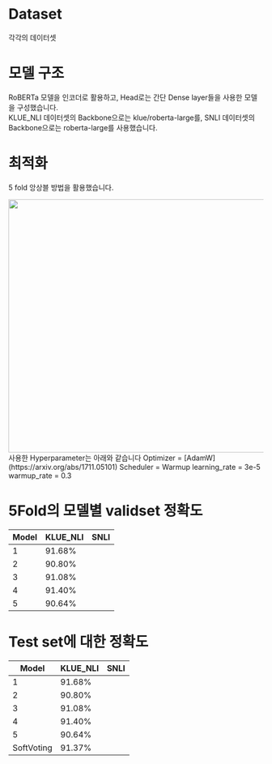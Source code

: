 # Dataset
각각의 데이터셋

# 모델 구조
RoBERTa 모델을 인코더로 활용하고, Head로는 간단 Dense layer들을 사용한 모델을 구성했습니다.  
KLUE_NLI 데이터셋의 Backbone으로는 klue/roberta-large를,
SNLI 데이터셋의 Backbone으로는 roberta-large를 사용했습니다.

# 최적화
5 fold 앙상블 방법을 활용했습니다.  

<img src="https://user-images.githubusercontent.com/87703352/157607999-6d378763-2011-4672-bb45-178595d28a54.png" width="700" height="500">  
사용한 Hyperparameter는 아래와 같습니다  
Optimizer = [AdamW](https://arxiv.org/abs/1711.05101)  
Scheduler = Warmup  
learning_rate = 3e-5  
warmup_rate = 0.3

# 5Fold의 모델별 validset 정확도
|Model|KLUE_NLI|SNLI|
|---|---|---|
|1|91.68%||
|2|90.80%||
|3|91.08%||
|4|91.40%||
|5|90.64%||

# Test set에 대한 정확도
|Model|KLUE_NLI|SNLI|
|---|---|---|
|1|91.68%||
|2|90.80%||
|3|91.08%||
|4|91.40%||
|5|90.64%||
|SoftVoting|91.37%|||
